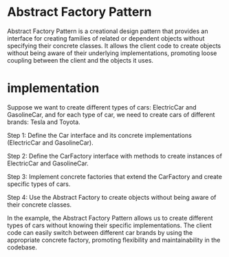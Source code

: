 # Abstract Factory Pattern

Abstract Factory Pattern is a creational design pattern that provides an interface for creating families of related or dependent objects without specifying their concrete classes. It allows the client code to create objects without being aware of their underlying implementations, promoting loose coupling between the client and the objects it uses.

# implementation

Suppose we want to create different types of cars: ElectricCar and GasolineCar, and for each type of car, we need to create cars of different brands: Tesla and Toyota.

Step 1: Define the Car interface and its concrete implementations (ElectricCar and GasolineCar).

Step 2: Define the CarFactory interface with methods to create instances of ElectricCar and GasolineCar.

Step 3: Implement concrete factories that extend the CarFactory and create specific types of cars.

Step 4: Use the Abstract Factory to create objects without being aware of their concrete classes.

In the example, the Abstract Factory Pattern allows us to create different types of cars without knowing their specific implementations. The client code can easily switch between different car brands by using the appropriate concrete factory, promoting flexibility and maintainability in the codebase.